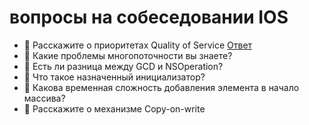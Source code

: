 # вопросы на собеседовании IOS



- 🔖 Расскажите о приоритетах Quality of Service  <a href="https://github.com/MrCronkite/basicSwift/blob/main/Questions/Questions/1.swift">Ответ</a>
- 🔖 Какие проблемы многопоточности вы знаете?
- 🔖 Есть ли разница между GCD и NSOperation?
- 🔖 Что такое назначенный инициализатор?
- 🔖 Какова временная сложность добавления элемента в начало массива?
- 🔖 Расскажите о механизме Copy-on-write

